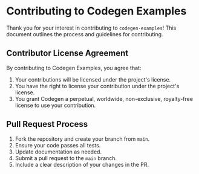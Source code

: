 # Contributing to Codegen Examples

Thank you for your interest in contributing to `codegen-examples`! This document outlines the process and guidelines for contributing.

## Contributor License Agreement

By contributing to Codegen Examples, you agree that:

1. Your contributions will be licensed under the project's license.
1. You have the right to license your contribution under the project's license.
1. You grant Codegen a perpetual, worldwide, non-exclusive, royalty-free license to use your contribution.

## Pull Request Process

1. Fork the repository and create your branch from `main`.
1. Ensure your code passes all tests.
1. Update documentation as needed.
1. Submit a pull request to the `main` branch.
1. Include a clear description of your changes in the PR.

